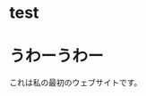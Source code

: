 # test
<!DOCTYPE html>
<html lang="ja">
<head>
    <meta charset="UTF-8">
    <meta name="viewport" content="width=device-width, initial-scale=1.0">
    <title>私の初めてのウェブサイト</title>
</head>
<body>
    <h1>うわーうわー</h1>
    <p>これは私の最初のウェブサイトです。</p>
</body>
</html>
